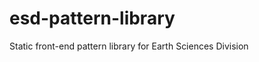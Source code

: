 esd-pattern-library
==========================

Static front-end pattern library for Earth Sciences Division
